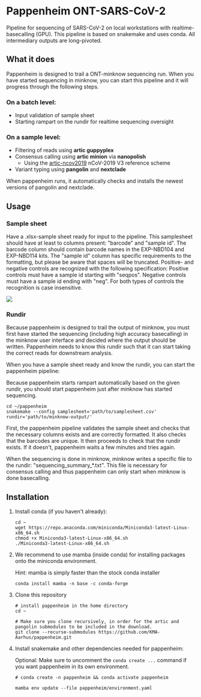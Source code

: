 # Pappenheim ONT-SARS-CoV-2

Pipeline for sequencing of SARS-CoV-2 on local workstations with realtime-basecalling (GPU). This pipeline is based on snakemake and uses conda. All intermediary outputs are long-pivoted.


## What it does

Pappenheim is designed to trail a ONT-minknow sequencing run. When you have started sequencing in minknow, you can start this pipeline and it will progress through the following steps.

### On a batch level:
* Input validation of sample sheet
* Starting rampart on the rundir for realtime sequencing oversight

### On a sample level:
* Filtering of reads using **artic guppyplex**
* Consensus calling using **artic minion** via **nanopolish**
   * Using the [artic-ncov2019](https://github.com/artic-network/artic-ncov2019) nCoV-2019 V3 reference scheme
* Variant typing using **pangolin** and **nextclade**


When pappenheim runs, it automatically checks and installs the newest versions of pangolin and nextclade.



## Usage

### Sample sheet
Have a  .xlsx-sample sheet ready for input to the pipeline. This samplesheet should have at least to columns present: "barcode" and "sample id". The barcode column should contain barcode names in the EXP-NBD104 and EXP-NBD114 kits. The "sample id" column has specific requirements to the formatting, but please be aware that spaces will be truncated. Positive- and negative controls are recognized with the following specification: Positive controls must have a sample id starting with "seqpos". Negative controls must have a sample id ending with "neg". For both types of controls the recognition is case insensitive. 

![](https://github.com/KMA-Aarhus/pappenheim/blob/main/documentation/Screenshot%202021-04-16%20at%2010.03.01.png)

### Rundir 
Because pappenheim is designed to trail the output of minknow, you must first have started the sequencing (including high accuracy basecalling) in the minknow user interface and decided where the output should be written. Pappenheim needs to know this rundir such that it can start taking the correct reads for downstream analysis.


When you have a sample sheet ready and know the rundir, you can start the pappenheim pipeline:

Because pappenheim starts rampart automatically based on the given rundir, you should start pappenheim just after minknow has started sequencing.

```
cd ~/pappenheim
snakemake --config samplesheet='path/to/samplesheet.csv' rundir='path/to/minknow-output/'
```

First, the pappenheim pipeline validates the sample sheet and checks that the necessary columns exists and are correctly formatted. It also checks that the barcodes are unique. It then proceeds to check that the rundir exists. If it doesn't, pappenheim waits a few minutes and tries again.

When the sequencing is done in minknow, minknow writes a specific file to the rundir: "sequencing_summary_\*.txt". This file is necessary for consensus calling and thus pappenheim can only start when minknow is done basecalling.



## Installation 


1. Install conda (if you haven't already):

    ```
    cd ~
    wget https://repo.anaconda.com/miniconda/Miniconda3-latest-Linux-x86_64.sh
    chmod +x Miniconda3-latest-Linux-x86_64.sh
    ./Miniconda3-latest-Linux-x86_64.sh
    ```
    
2. We recommend to use mamba (inside conda) for installing packages onto the miniconda environment.
   
   Hint: mamba is simply faster than the stock conda installer

   ```
   conda install mamba -n base -c conda-forge
   ```

3. Clone this repository
    ```
    # install pappenheim in the home directory
    cd ~
    
    # Make sure you clone recursively, in order for the artic and pangolin submodules to be included in the download.
    git clone --recurse-submodules https://github.com/KMA-Aarhus/pappenheim.git 
    ```
    
4. Install snakemake and other dependencies needed for pappenheim:

    Optional: Make sure to uncomment the `conda create ...` command if you want pappenheim in its own environment.

    ```    
    # conda create -n pappenheim && conda activate pappenheim    
    
    mamba env update --file pappenheim/environment.yaml 
    ```



